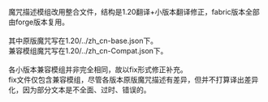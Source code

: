 魔咒描述模组改用整合文件，结构是1.20翻译+小版本翻译修正，fabric版本全部由forge版本复用。<br><br>
其中原版魔咒写在1.20/../zh_cn-base.json下。<br>
兼容模组魔咒写在1.20/../zh_cn-Compat.json下。<br><br>
各小版本兼容模组并非完全相同，故以fix形式修正补充。<br>
fix文件仅包含兼容模组，尽管各版本原版魔咒描述有差异，但并不打算译出差异化，因为部分文本是不全面、过时、错误的。